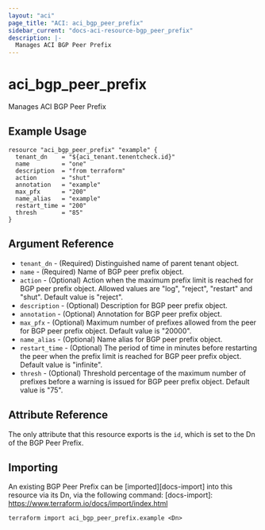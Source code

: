 ```yaml
---
layout: "aci"
page_title: "ACI: aci_bgp_peer_prefix"
sidebar_current: "docs-aci-resource-bgp_peer_prefix"
description: |-
  Manages ACI BGP Peer Prefix
---
```


# aci_bgp_peer_prefix #
Manages ACI BGP Peer Prefix

## Example Usage ##

```hcl
resource "aci_bgp_peer_prefix" "example" {
  tenant_dn    = "${aci_tenant.tenentcheck.id}"
  name         = "one"
  description  = "from terraform"
  action       = "shut"
  annotation   = "example"
  max_pfx      = "200"
  name_alias   = "example"
  restart_time = "200"
  thresh       = "85"
}
```


## Argument Reference ##

* `tenant_dn` - (Required) Distinguished name of parent tenant object.
* `name` - (Required) Name of BGP peer prefix object.
* `action` - (Optional) Action when the maximum prefix limit is reached for BGP peer prefix object. Allowed values are "log", "reject", "restart" and "shut". Default value is "reject".
* `description` - (Optional) Description for BGP peer prefix object.
* `annotation` - (Optional) Annotation for BGP peer prefix object.
* `max_pfx` - (Optional) Maximum number of prefixes allowed from the peer for BGP peer prefix object. Default value is "20000".
* `name_alias` - (Optional) Name alias for BGP peer prefix object.
* `restart_time` - (Optional) The period of time in minutes before restarting the peer when the prefix limit is reached for BGP peer prefix object. Default value is "infinite".
* `thresh` - (Optional) Threshold percentage of the maximum number of prefixes before a warning is issued for BGP peer prefix object. Default value is "75".
 


## Attribute Reference

The only attribute that this resource exports is the `id`, which is set to the
Dn of the BGP Peer Prefix.

## Importing ##

An existing BGP Peer Prefix can be [imported][docs-import] into this resource via its Dn, via the following command:
[docs-import]: https://www.terraform.io/docs/import/index.html


```
terraform import aci_bgp_peer_prefix.example <Dn>
```